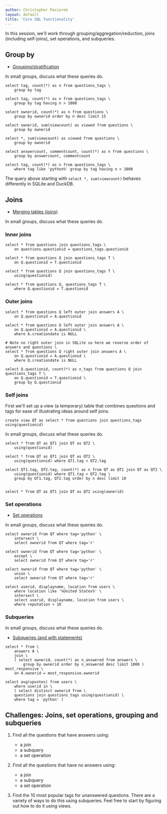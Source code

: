```yaml
---
author: Christopher Paciorek
layout: default
title: 'Core SQL functionality'
---
```


In this session, we'll work through grouping/aggregation/reduction, joins (including self-joins), set operations, and subqueries.

## Group by

- [Grouping/stratification](https://berkeley-scf.github.io/tutorial-databases/sql#13-grouping--stratifying-group-by)

In small groups, discuss what these queries do.

```
select tag, count(*) as n from questions_tags \
    group by tag

select tag, count(*) as n from questions_tags \
    group by tag having n > 1000
    
select ownerid, count(*) as n from questions \
    group by ownerid order by n desc limit 15
    
select ownerid, sum(viewcount) as viewed from questions \
    group by ownerid

select *, sum(viewcount) as viewed from questions \
    group by ownerid

select answercount, commentcount, count(*) as n from questions \
    group by answercount, commentcount

select tag, count(*) as n from questions_tags \
    where tag like 'python%' group by tag having n > 1000
```

The query above starting with `select *, sum(viewcount)` behaves differently in SQLite and DuckDB.

## Joins

- [Merging tables (joins)](https://berkeley-scf.github.io/tutorial-databases/sql#14-joins)

In small groups, discuss what these queries do.

### Inner joins

```
select * from questions join questions_tags \
    on questions.questionid = questions_tags.questionid
    
select * from questions Q join questions_tags T \
    on Q.questionid = T.questionid
    
select * from questions Q join questions_tags T \
    using(questionid)
    
select * from questions Q, questions_tags T \
    where Q.questionid = T.questionid
```

### Outer joins

```
select * from questions Q left outer join answers A \
    on Q.questionid = A.questionid 
    
select * from questions Q left outer join answers A \
    on Q.questionid = A.questionid \
    where A.creationdate is NULL
    
# Note no right outer join in SQLite so here we reverse order of answers and questions \
select * from questions Q right outer join answers A \
    on Q.questionid = A.questionid \
    where Q.creationdate is NULL

select Q.questionid, count(*) as n_tags from questions Q join questions_tags T \
    on Q.questionid = T.questionid \
    group by Q.questionid
```

### Self joins

First we'll set up a view (a temporary) table that combines questions and tags for ease of illustrating ideas around self joins.

```
create view QT as select * from questions join questions_tags using(questionid)
```

In small groups, discuss what these queries do.

```
select * from QT as QT1 join QT as QT2 \
    using(questionid)

select * from QT as QT1 join QT as QT2 \
    using(questionid) where QT1.tag < QT2.tag
    
select QT1.tag, QT2.tag, count(*) as n from QT as QT1 join QT as QT2 \
    using(questionid) where QT1.tag < QT2.tag \
    group by QT1.tag, QT2.tag order by n desc limit 10


select * from QT as QT1 join QT as QT2 using(ownerid)
```

### Set operations


- [Set operations](https://berkeley-scf.github.io/tutorial-databases/sql#31-set-operations-union-intersect-except)

In small groups, discuss what these queries do.

```
select ownerid from QT where tag='python' \
    intersect \
    select ownerid from QT where tag='r'
    
select ownerid from QT where tag='python' \
    except \
    select ownerid from QT where tag='r'
    
select ownerid from QT where tag='python' \
    union \
    select ownerid from QT where tag='r'

select userid, displayname, location from users \
    where location like '%United States%' \
    intersect \
    select userid, displayname, location from users \
    where reputation > 10
```

### Subqueries

In small groups, discuss what these queries do.

- [Subqueries (and with statements)](https://berkeley-scf.github.io/tutorial-databases/sql#32-subqueries)

```
select * from \
    answers A \
    join \
    ( select ownerid, count(*) as n_answered from answers \
        group by ownerid order by n_answered desc limit 1000 ) most_responsive \
    on A.ownerid = most_responsive.ownerid
```


```
select avg(upvotes) from users \
    where userid in \
    ( select distinct ownerid from \
    questions join questions_tags using(questionid) \
    where tag = 'python' )
```

## Challenges: Joins, set operations, grouping and subqueries

1. Find all the questions that have answers using:
   - a join
   - a subquery
   - a set operation

2. Find all the questions that have no answers using:
   - a join
   - a subquery
   - a set operation

3. Find the 10 most popular tags for unanswered questions.
There are a variety of ways to do this using subqueries.
Feel free to start by figuring out how to do it using views.


